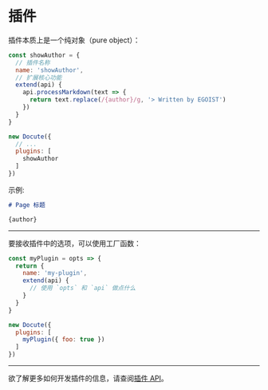 # 插件

插件本质上是一个纯对象（pure object）：

```js
const showAuthor = {
  // 插件名称
  name: 'showAuthor',
  // 扩展核心功能
  extend(api) {
    api.processMarkdown(text => {
      return text.replace(/{author}/g, '> Written by EGOIST')
    })
  }
}

new Docute({
  // ...
  plugins: [
    showAuthor
  ]
})
```

示例:

```markdown
# Page 标题

{author}
```

<ImageZoom :border="true" src="https://i.loli.net/2018/09/28/5bae278dd9c03.png" />

---

要接收插件中的选项，可以使用工厂函数：

```js
const myPlugin = opts => {
  return {
    name: 'my-plugin',
    extend(api) {
      // 使用 `opts` 和 `api` 做点什么
    }
  }
}

new Docute({
  plugins: [
    myPlugin({ foo: true })
  ]
})
```

---

欲了解更多如何开发插件的信息，请查阅[插件 API](/zh/plugin-api)。
